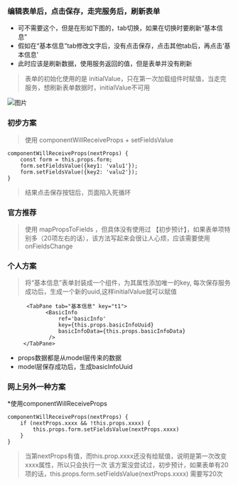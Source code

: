 ### 编辑表单后，点击保存，走完服务后，刷新表单
* 可不需要这个，但是在形如下图的，tab切换，如果在切换时要刷新“基本信息”
* 假如在“基本信息”tab修改文字后，没有点击保存，点击其他tab后，再点击‘基本信息’
* 此时应该是刷新数据，使用服务返回的值，但是表单并没有刷新

>表单的初始化使用的是 initialValue，只在第一次加载组件时赋值，当走完服务，想刷新表单数据时，initialValue不可用

![图片](https://raw.githubusercontent.com/sheenden0722/ReactAntdNotes/master/img/tab_form.jpg)

### 初步方案

>使用 componentWillReceiveProps + setFieldsValue
```
componentWillReceiveProps(nextProps) {
    const form = this.props.form;
    form.setFieldsValue({key1: 'valu1'});
    form.setFieldsValue({key2: 'valu2'});
}
```
>结果点击保存按钮后，页面陷入死循环

### 官方推荐
>使用 mapPropsToFields ，但具体没有使用过
>【初步预计】，如果表单项特别多（20项左右的话），该方法写起来会很让人心烦，应该需要使用 onFieldsChange 

### 个人方案
>将“基本信息”表单封装成一个组件，为其属性添加唯一的key, 每次保存服务成功后，生成一个新的uuid,这样initialValue就可以赋值
```
      <TabPane tab="基本信息" key="t1">
            <BasicInfo
                ref='basicInfo'
                key={this.props.basicInfoUuid}
                basicInfoData={this.props.basicInfoData}
             />
     </TabPane>
```
* props数据都是从model层传来的数据
* model层保存成功后，生成basicInfoUuid

### 网上另外一种方案
*使用componentWillReceiveProps
```
componentWillReceiveProps(nextProps) {
    if (nextProps.xxxx && !this.props.xxxx) {
        this.props.form.setFieldsValue(nextProps.xxxx)
    }
}
```
>当第nextProps有值，而this.prop.xxxx还没有给赋值，说明是第一次改变xxxx属性，所以只会执行一次
>该方案没尝试过，初步预计，如果表单有20项的话，this.props.form.setFieldsValue(nextProps.xxxx)
>需要写20次
